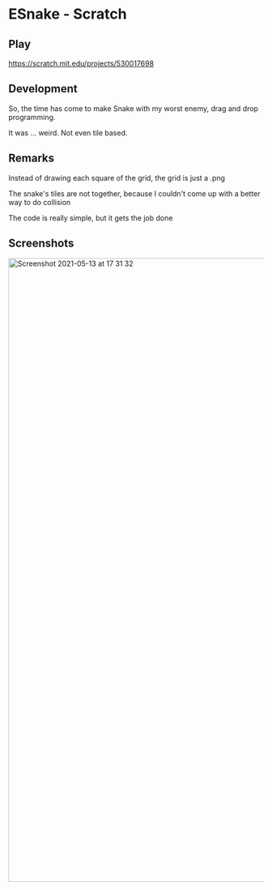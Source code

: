 # ESnake - Scratch

## Play

https://scratch.mit.edu/projects/530017698

## Development

So, the time has come to make Snake with my worst enemy, drag and drop programming.

It was ... weird. Not even tile based.

## Remarks

Instead of drawing each square of the grid, the grid is just a .png

The snake's tiles are not together, because I couldn't come up with a better way to do collision

The code is really simple, but it gets the job done

## Screenshots

<img width="1231" alt="Screenshot 2021-05-13 at 17 31 32" src="https://user-images.githubusercontent.com/82064173/118156273-13872600-b411-11eb-86dc-e5e3184fce4b.png">

